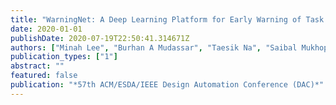 ```yaml
---
title: "WarningNet: A Deep Learning Platform for Early Warning of Task Failures under Input Perturbation for Reliable Autonomous Platforms"
date: 2020-01-01
publishDate: 2020-07-19T22:50:41.314671Z
authors: ["Minah Lee", "Burhan A Mudassar", "Taesik Na", "Saibal Mukhopadhyay"]
publication_types: ["1"]
abstract: ""
featured: false
publication: "*57th ACM/ESDA/IEEE Design Automation Conference (DAC)*"
---
```


